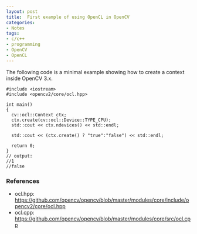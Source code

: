 ```yaml
---
layout: post
title:  First example of using OpenCL in OpenCV
categories:
- Notes
tags:
- c/c++
- programming
- OpenCV
- OpenCL
---
```


The following code is a minimal example showing how to create a context inside OpenCV 3.x.

```language-c
#include <iostream>
#include <opencv2/core/ocl.hpp>

int main()
{
  cv::ocl::Context ctx;
  ctx.create(cv::ocl::Device::TYPE_CPU);
  std::cout << ctx.ndevices() << std::endl;

  std::cout << (ctx.create() ? "true":"false") << std::endl;

  return 0;
}
// output:
//1
//false

```

### References
 - ocl.hpp: <https://github.com/opencv/opencv/blob/master/modules/core/include/opencv2/core/ocl.hpp>
 - ocl.cpp: <https://github.com/opencv/opencv/blob/master/modules/core/src/ocl.cpp>
